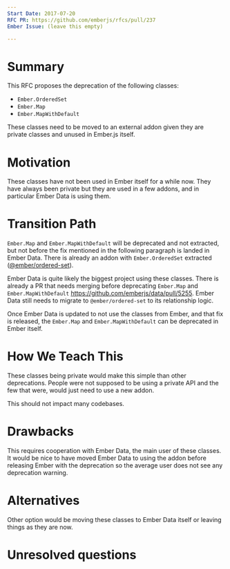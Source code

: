```yaml
---
Start Date: 2017-07-20
RFC PR: https://github.com/emberjs/rfcs/pull/237
Ember Issue: (leave this empty)

---
```


# Summary

This RFC proposes the deprecation of the following classes:

- `Ember.OrderedSet`
- `Ember.Map`
- `Ember.MapWithDefault`

These classes need to be moved to an external addon given they are private classes and unused in Ember.js itself.

# Motivation

These classes have not been used in Ember itself for a while now. They have always been private but they are used in a few addons, and in particular Ember Data is using them.

# Transition Path

`Ember.Map` and `Ember.MapWithDefault` will be deprecated and not extracted, but not before the fix mentioned in the following paragraph is landed in Ember Data. There is already an addon with `Ember.OrderedSet` extracted ([@ember/ordered-set](https://github.com/emberjs/ember-ordered-set)).

Ember Data is quite likely the biggest project using these classes. There is already a PR that needs merging before deprecating `Ember.Map` and `Ember.MapWithDefault` https://github.com/emberjs/data/pull/5255. Ember Data still needs to migrate to `@ember/ordered-set` to its relationship logic.

Once Ember Data is updated to not use the classes from Ember, and that fix is released, the `Ember.Map` and `Ember.MapWithDefault` can be deprecated in Ember itself.

# How We Teach This

These classes being private would make this simple than other deprecations. People were not supposed to be using a private API and the few that were, would just need to use a new addon.

This should not impact many codebases.

# Drawbacks

This requires cooperation with Ember Data, the main user of these classes. It would be nice to have moved Ember Data to using the addon before releasing Ember with the deprecation so the average user does not see any deprecation warning.

# Alternatives

Other option would be moving these classes to Ember Data itself or leaving things as they are now.

# Unresolved questions

